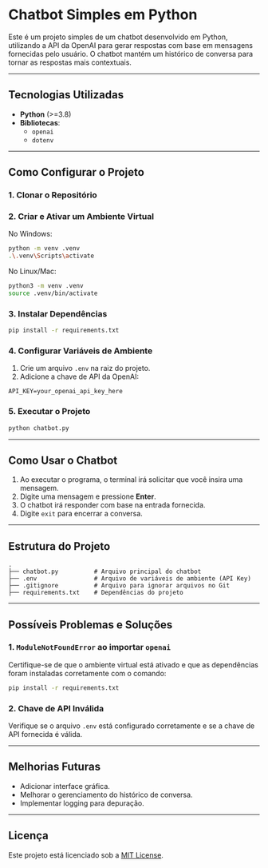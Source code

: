 # Chatbot Simples em Python

Este é um projeto simples de um chatbot desenvolvido em Python, utilizando a API da OpenAI para gerar respostas com base em mensagens fornecidas pelo usuário. O chatbot mantém um histórico de conversa para tornar as respostas mais contextuais.

---

## **Tecnologias Utilizadas**
- **Python** (>=3.8)
- **Bibliotecas**:
  - `openai`
  - `dotenv`

---

## **Como Configurar o Projeto**

### **1. Clonar o Repositório**

### **2. Criar e Ativar um Ambiente Virtual**

No Windows:
```bash
python -m venv .venv
.\.venv\Scripts\activate
```

No Linux/Mac:
```bash
python3 -m venv .venv
source .venv/bin/activate
```

### **3. Instalar Dependências**

```bash
pip install -r requirements.txt
```

### **4. Configurar Variáveis de Ambiente**

1. Crie um arquivo `.env` na raiz do projeto.
2. Adicione a chave de API da OpenAI:

```
API_KEY=your_openai_api_key_here
```

### **5. Executar o Projeto**

```bash
python chatbot.py
```

---

## **Como Usar o Chatbot**
1. Ao executar o programa, o terminal irá solicitar que você insira uma mensagem.
2. Digite uma mensagem e pressione **Enter**.
3. O chatbot irá responder com base na entrada fornecida.
4. Digite `exit` para encerrar a conversa.

---

## **Estrutura do Projeto**

```plaintext
.
├── chatbot.py          # Arquivo principal do chatbot
├── .env                # Arquivo de variáveis de ambiente (API Key)
├── .gitignore          # Arquivo para ignorar arquivos no Git
├── requirements.txt    # Dependências do projeto
```

---

## **Possíveis Problemas e Soluções**

### **1. `ModuleNotFoundError` ao importar `openai`**
Certifique-se de que o ambiente virtual está ativado e que as dependências foram instaladas corretamente com o comando:
```bash
pip install -r requirements.txt
```

### **2. Chave de API Inválida**
Verifique se o arquivo `.env` está configurado corretamente e se a chave de API fornecida é válida.

---

## **Melhorias Futuras**
- Adicionar interface gráfica.
- Melhorar o gerenciamento do histórico de conversa.
- Implementar logging para depuração.

---

## **Licença**
Este projeto está licenciado sob a [MIT License](LICENSE).

